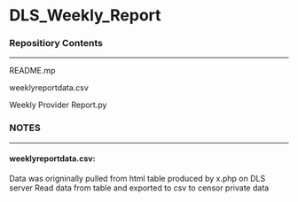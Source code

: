 # DLS_Weekly_Report

### Repositiory Contents
---

README.mp

weeklyreportdata.csv

Weekly Provider Report.py

### NOTES
---

#### weeklyreportdata.csv:
 
Data was origninally pulled from html table produced by x.php on DLS server
Read data from table and exported to csv to censor private data

